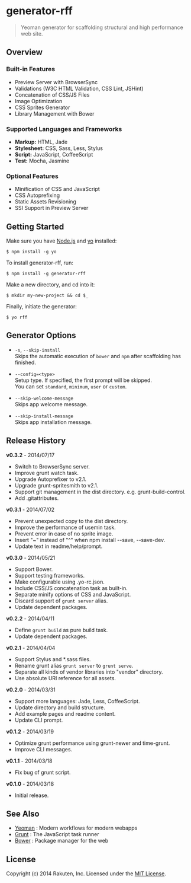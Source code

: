 generator-rff
=============

> Yeoman generator for scaffolding structural and high performance web site.

Overview
--------

### Built-in Features

* Preview Server with BrowserSync
* Validations (W3C HTML Validation, CSS Lint, JSHint)
* Concatenation of CSS/JS Files
* Image Optimization
* CSS Sprites Generator
* Library Management with Bower

### Supported Languages and Frameworks

* **Markup:** HTML, Jade
* **Stylesheet:** CSS, Sass, Less, Stylus
* **Script:** JavaScript, CoffeeScript
* **Test:** Mocha, Jasmine

### Optional Features

* Minification of CSS and JavaScript
* CSS Autoprefixing
* Static Assets Revisioning
* SSI Support in Preview Server

Getting Started
---------------

Make sure you have [Node.js](http://nodejs.org/) and [yo](https://github.com/yeoman/yo) installed:

```
$ npm install -g yo
```

To install generator-rff, run:

```
$ npm install -g generator-rff
```

Make a new directory, and cd into it:

```
$ mkdir my-new-project && cd $_
```

Finally, initiate the generator:

```
$ yo rff
```

Generator Options
-----------------

* `-s`, `--skip-install`  
  Skips the automatic execution of `bower` and `npm` after scaffolding has finished.

* `--config=<type>`  
  Setup type. If specified, the first prompt will be skipped.  
  You can set `standard`, `minimum`, `user` or `custom`.

* `--skip-welcome-message`  
  Skips app welcome message.

* `--skip-install-message`  
  Skips app installation message.

Release History
---------------

**v0.3.2** - 2014/07/17

* Switch to BrowserSync server.
* Improve grunt watch task.
* Upgrade Autoprefixer to v2.1.
* Upgrade grunt-spritesmith to v2.1.
* Support git management in the dist directory. e.g. grunt-build-control.
* Add .gitattributes.

**v0.3.1** - 2014/07/02

* Prevent unexpected copy to the dist directory.
* Improve the performance of usemin task.
* Prevent error in case of no sprite image.
* Insert "~" instead of "^" when npm install --save, --save-dev.
* Update text in readme/help/prompt.

**v0.3.0** - 2014/05/21

* Support Bower.
* Support testing frameworks.
* Make configurable using .yo-rc.json.
* Include CSS/JS concatenation task as built-in.
* Separate minify options of CSS and JavaScript.
* Discard support of `grunt server` alias.
* Update dependent packages.

**v0.2.2** - 2014/04/11

* Define `grunt build` as pure build task.
* Update dependent packages.

**v0.2.1** - 2014/04/04

* Support Stylus and *.sass files.
* Rename grunt alias `grunt server` to `grunt serve`.
* Separate all kinds of vendor libraries into "vendor" directory.
* Use absolute URI reference for all assets.

**v0.2.0** - 2014/03/31

* Support more languages: Jade, Less, CoffeeScript.
* Update directory and build structure.
* Add example pages and readme content.
* Update CLI prompt.

**v0.1.2** - 2014/03/19

* Optimize grunt performance using grunt-newer and time-grunt.
* Improve CLI messages.

**v0.1.1** - 2014/03/18

* Fix bug of grunt script.

**v0.1.0** - 2014/03/18

* Initial release.

See Also
--------

* [Yeoman](http://yeoman.io/) : Modern workflows for modern webapps
* [Grunt](http://gruntjs.com/) : The JavaScript task runner
* [Bower](http://bower.io/) : Package manager for the web

License
-------

Copyright (c) 2014 Rakuten, Inc. Licensed under the [MIT License](http://opensource.org/licenses/MIT).
